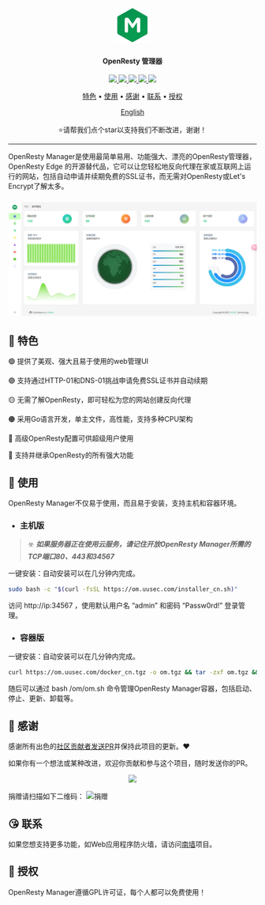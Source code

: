<h1 align="center">
  <br>
  <img src="https://github.com/Safe3/openresty-manager/blob/main/logo.png" alt="OpenResty Manager" width="70px">
</h1>
<h4 align="center">OpenResty 管理器</h4>

<p align="center">
<a href="https://github.com/Safe3/openresty-manager/releases"><img src="https://img.shields.io/github/downloads/Safe3/openresty-manager/total">
<a href="https://github.com/Safe3/openresty-manager/graphs/contributors"><img src="https://img.shields.io/github/contributors-anon/Safe3/openresty-manager">
<a href="https://github.com/Safe3/openresty-manager/releases/"><img src="https://img.shields.io/github/release/Safe3/openresty-manager">
<a href="https://github.com/Safe3/openresty-manager/issues"><img src="https://img.shields.io/github/issues-raw/Safe3/openresty-manager">
<a href="https://github.com/Safe3/openresty-manager/discussions"><img src="https://img.shields.io/github/discussions/Safe3/openresty-manager">
</p>
<p align="center">
  <a href="#dart-特色">特色</a> •
  <a href="#rocket-使用">使用</a> •
  <a href="#gift_heart-感谢">感谢</a> •
  <a href="#kissing_heart-联系">联系</a> •
  <a href="#key-授权">授权</a>
</p>






<p align="center">
  <a href="https://github.com/Safe3/openresty-manager/blob/main/README.md">English</a>
  <br/><br/>
  ⭐请帮我们点个star以支持我们不断改进，谢谢！
</p>





---

OpenResty Manager是使用最简单易用、功能强大、漂亮的OpenResty管理器，OpenResty Edge 的开源替代品，它可以让您轻松地反向代理在家或互联网上运行的网站，包括自动申请并续期免费的SSL证书，而无需对OpenResty或Let's Encrypt了解太多。

<h3 align="center">
  <img src="https://github.com/Safe3/openresty-manager/blob/main/openresty-manager_cn.png" alt="OpenResty Manager" width="700px">
  <br>
</h3>

## :dart: 特色
:green_circle: 提供了美观、强大且易于使用的web管理UI

 :purple_circle: 支持通过HTTP-01和DNS-01挑战申请免费SSL证书并自动续期

 :yellow_circle: 无需了解OpenResty，即可轻松为您的网站创建反向代理

 :orange_circle: 采用Go语言开发，单主文件，高性能，支持多种CPU架构

 :red_circle: 高级OpenResty配置可供超级用户使用

 :large_blue_circle: 支持并继承OpenResty的所有强大功能



## :rocket: 使用

OpenResty Manager不仅易于使用，而且易于安装，支持主机和容器环境。


- ### 主机版

> :biohazard: ***如果服务器正在使用云服务，请记住开放OpenResty Manager所需的TCP端口80、443和34567***

一键安装：自动安装可以在几分钟内完成。

```bash
sudo bash -c "$(curl -fsSL https://om.uusec.com/installer_cn.sh)"
```

访问 http://ip:34567 ，使用默认用户名 “admin” 和密码 “Passw0rd!” 登录管理。



- ### 容器版

一键安装：自动安装可以在几分钟内完成。

```bash
curl https://om.uusec.com/docker_cn.tgz -o om.tgz && tar -zxf om.tgz && sudo bash ./om/om.sh
```

随后可以通过 bash /om/om.sh 命令管理OpenResty Manager容器，包括启动、停止、更新、卸载等。



## :gift_heart: 感谢

感谢所有出色的[社区贡献者发送PR](https://github.com/Safe3/openresty-manager/graphs/contributors)并保持此项目的更新。❤️

如果你有一个想法或某种改进，欢迎你贡献和参与这个项目，随时发送你的PR。

<p align="center">
<a href="https://github.com/Safe3/openresty-manager/graphs/contributors">
  <img src="https://contrib.rocks/image?repo=Safe3/openresty-manager&max=500">
</a>
</p>
捐赠请扫描如下二维码：
<img src="https://waf.uusec.com/_media/sponsor.jpg" alt="捐赠"  height="300px" />



## :kissing_heart: 联系

如果您想支持更多功能，如Web应用程序防火墙，请访问[南墙](https://waf.uusec.com/)项目。



## :key: 授权

OpenResty Manager遵循GPL许可证，每个人都可以免费使用！

